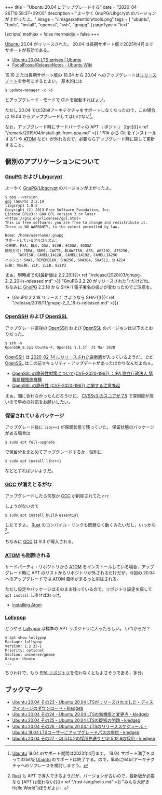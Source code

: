 +++
title = "Ubuntu 20.04 にアップグレードする"
date =  "2020-04-26T16:58:37+09:00"
description = "よーやく GnuPG/Libgcrypt のバージョンが上がったよ。"
image = "/images/attention/tools.png"
tags  = [ "ubuntu", "tools", "install", "openssl", "ssh", "gnupg" ]
pageType = "text"

[scripts]
  mathjax = false
  mermaidjs = false
+++

[Ubuntu] 20.04 がリリースされた。
20.04 は長期サポート版で2025年4月までサポートが有効である。

- [Ubuntu 20.04 LTS arrives | Ubuntu](https://ubuntu.com/blog/ubuntu-20-04-lts-arrives)
- [FocalFossa/ReleaseNotes - Ubuntu Wiki](https://wiki.ubuntu.com/FocalFossa/ReleaseNotes)

19.10 または長期サポート版の 18.04 から 20.04 へのアップグレードは[リリースノート](https://wiki.ubuntu.com/FocalFossa/ReleaseNotes "FocalFossa/ReleaseNotes - Ubuntu Wiki")を参考にするとよい。
基本的には

```text
$ update-manager -c -d
```

とアップグレード・モードで GUI を起動すればよい。

ただし 20.04 では32bitアーキテクチャをサポートしなくなったので，この場合は 18.04 からアップグレードしてはいけない[^u1]。

[^u1]: [Ubuntu] 18.04 のサポート期間は2023年4月まで。 18.04 サポート満了を以って32bit版 [Ubuntu] のサポートは終了する。ので，早めに64bitアーキテクチャへのリプレースを検討しませう。

なお，アップグレード時にサードパーティの APT リポジトリ（[git]({{< ref "/remark/2019/04/install-git-from-ppa.md" >}} "PPA から Git をインストールする") や [ATOM](https://flight-manual.atom.io/getting-started/sections/installing-atom/ "Installing Atom") など）が外れるので，必要ならアップグレード時に戻して更新すること。

## 個別のアプリケーションについて

### [GnuPG] および [Libgcrypt]

[GnuPG]: https://gnupg.org/ "The GNU Privacy Guard"
[Libgcrypt]: https://gnupg.org/software/libgcrypt/

よーやく [GnuPG]/[Libgcrypt] のバージョンが上がったよ。

```text
$ gpg --version
gpg (GnuPG) 2.2.19
libgcrypt 1.8.5
Copyright (C) 2019 Free Software Foundation, Inc.
License GPLv3+: GNU GPL version 3 or later <https://gnu.org/licenses/gpl.html>
This is free software: you are free to change and redistribute it.
There is NO WARRANTY, to the extent permitted by law.

Home: /home/username/.gnupg
サポートしているアルゴリズム:
公開鍵: RSA, ELG, DSA, ECDH, ECDSA, EDDSA
暗号方式: IDEA, 3DES, CAST5, BLOWFISH, AES, AES192, AES256,
      TWOFISH, CAMELLIA128, CAMELLIA192, CAMELLIA256
ハッシュ: SHA1, RIPEMD160, SHA256, SHA384, SHA512, SHA224
圧縮: 無圧縮, ZIP, ZLIB, BZIP2
```

まぁ，現時点での[最新版は 2.2.20]({{< ref "/release/2020/03/gnupg-2_2_20-is-released.md" >}} "GnuPG 2.2.20 がリリースされた") だけどね。
ちなみに [GnuPG] 2.2.18 から SHA-1 電子署名の扱いが変わったのでご注意を。

- [GnuPG 2.2.18 リリース： さようなら SHA-1]({{< ref "/release/2019/11/gnupg-2_2_18-is-released.md" >}})

### [OpenSSH] および [OpenSSL]

[OpenSSH]: https://www.openssh.com/
[OpenSSL]: https://www.openssl.org/

アップグレード直後の [OpenSSH] および [OpenSSL] のバージョンは以下のとおりだった。

```text
$ ssh -V
OpenSSH_8.2p1 Ubuntu-4, OpenSSL 1.1.1f  31 Mar 2020
```

[OpenSSH] は [2020-02-14 にリリースされた最新版](https://www.openssh.com/txt/release-8.2)が入っているようだ。
ただ [OpenSSL] はこの前セキュリティ・アップデートがあったばかりなんだよねぇ。

- [OpenSSL の脆弱性対策について(CVE-2020-1967) ：IPA 独立行政法人 情報処理推進機構](https://www.ipa.go.jp/security/ciadr/vul/alert20200423.html)
- [OpenSSL の脆弱性 (CVE-2020-1967) に関する注意喚起](https://www.jpcert.or.jp/at/2020/at200018.html)

まぁ，間に合わなかったんだろうけど。
[CVSSv3 のスコアが 7.5](https://access.redhat.com/security/cve/CVE-2020-1967) で深刻度が高いので早めの対応をお願いしたい。

### 保留されているパッケージ

アップグレード後に `libc++1` が保留状態で残っていた。
保留状態のパッケージがある場合は

```text
$ sudo apt full-upgrade
```

で保留分をまとめてアップグレードするか，個別に

```text
$ sudo apt install libc++1
```

などとすればいいようだ。

### [GCC] が消えとるがな

[GCC]: https://gcc.gnu.org/ "GCC, the GNU Compiler Collection - GNU Project - Free Software Foundation (FSF)"
[Rust]: https://www.rust-lang.org/ "Rust Programming Language"

アップグレードしたら何故か [GCC] が削除されてた `orz`

しょうがないので

```text
$ sudo apt install build-essential
```

したですよ。
[Rust] のコンパイル・リンクも問題なく動くみたいだし，いっかな[^rust1]。

[^rust1]: [Rust] も APT で導入できるようだが，バージョンが古いので，最新版が必要なら [APT は使わない]({{< ref "/rust-lang/hello.md" >}} "みんな大好き Hello World")ほうがよい。

ちなみに [GCC] は 9.3 が導入される。

### [ATOM] も削除される

[ATOM]: https://atom.io/

サードパーティ・リポジトリから [ATOM] をインストールしている場合，アップグレード時に APT のリストからリポジトリが外されるだけだが，今回の 20.04 へのアップグレードでは [ATOM] 自体がまるっと削除される。

ただし設定やパッケージはそのまま残っているので，リポジトリ設定を戻して `apt install` し直せばおっけ。

- [Installing Atom](https://flight-manual.atom.io/getting-started/sections/installing-atom/)

### [Lollypop]

[Lollypop]: https://wiki.gnome.org/Apps/Lollypop?action=show "Apps/Lollypop - GNOME Wiki!"

どうやら [Lollypop] は標準の APT リポジトリに入ったらしい。
いつからだ？

```text
$ apt show lollypop
Package: lollypop
Version: 1.2.35-1
Priority: optional
Section: universe/gnome
Origin: Ubuntu
...
```

ちうわけで，もう [PPA リポジトリ](https://launchpad.net/~gnumdk/+archive/ubuntu/lollypop "Lollypop : Cédric Bellegarde")を使わなくともよさそうである，多分。

## ブックマーク

- [Ubuntu 20.04 その23 - Ubuntu 20.04 LTSがリリースされました・ディスクイメージのダウンロード - kledgeb](https://kledgeb.blogspot.com/2020/04/ubuntu-2004-23-ubuntu-2004-lts.html)
- [Ubuntu 20.04 その24 - Ubuntu 20.04 LTSの新機能と変更点 - kledgeb](https://kledgeb.blogspot.com/2020/04/ubuntu-2004-24-ubuntu-2004-lts.html)
- [Ubuntu 20.04 その25 - Ubuntu 20.04 LTSの既知の問題 - kledgeb](https://kledgeb.blogspot.com/2020/04/ubuntu-2004-25-ubuntu-2004-lts.html)
- [Ubuntu 20.04 その26 - Ubuntu 20.04.1 LTSのリリーススケジュール・Ubuntu 18.04 LTSユーザーにアップグレードパスの提供 - kledgeb](https://kledgeb.blogspot.com/2020/04/ubuntu-2004-26-ubuntu-20041-ltsubuntu.html)
- [Ubuntu 20.04 その27 - Qt 5.14.2の採用見送りとQt 5.12.8の採用 - kledgeb](https://kledgeb.blogspot.com/2020/04/ubuntu-2004-27-qt-5142qt-5128.html)

[Ubuntu]: https://www.ubuntu.com/ "The leading operating system for PCs, IoT devices, servers and the cloud | Ubuntu"
[PPA]: https://launchpad.net/ubuntu/+ppas "Personal Package Archives : Ubuntu"
